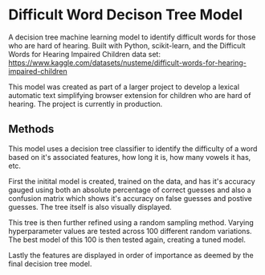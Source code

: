 # Difficult Word Decison Tree Model

A decision tree machine learning model to identify difficult words for those who are hard of hearing. Built with Python, scikit-learn, and the Difficult Words for Hearing Impaired Children data set:
https://www.kaggle.com/datasets/nusteme/difficult-words-for-hearing-impaired-children

This model was created as part of a larger project to develop a lexical automatic text simplifying browser extension for children who are hard of hearing. The project is currently in production.
## Methods
This model uses a decision tree classifier to identify the difficulty of a word based on it's associated features, how long it is, how many vowels it has, etc.   

First the initital model is created, trained on the data, and has it's accuracy gauged using both an absolute percentage of correct guesses and also a confusion matrix which shows it's accuracy on false guesses and postive guesses. The tree itself is also visually displayed.

This tree is then further refined using a random sampling method. Varying hyperparameter values are tested across 100 different random variations. The best model of this 100 is then tested again, creating a tuned model.

Lastly the features are displayed in order of importance as deemed by the final decision tree model.
